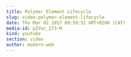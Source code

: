 ```yaml
---
title: Polymer Element Lifecycle
slug: video-polymer-element-lifecycle
date: Thu Mar 02 2017 09:59:52 GMT+0200 (CAT)
media-id: pZVuc_273-M
kind: youtube
section: video
author: modern-web
---
```

